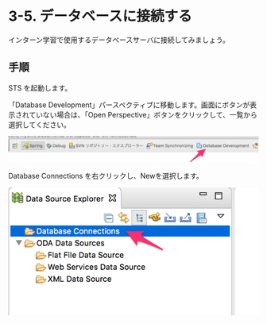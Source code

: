 # 3-5. データベースに接続する
インターン学習で使用するデータベースサーバに接続してみましょう。

## 手順
STS を起動します。

「Database Development」パースペクティブに移動します。画面にボタンが表示されていない場合は、「Open Perspective」ボタンをクリックして、一覧から選択してください。

![](../images/image-03-0042.png)

Database Connections を右クリックし、Newを選択します。

![](../images/image-03-0043.png)
